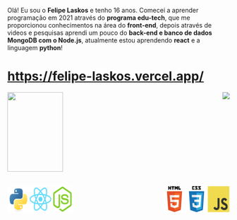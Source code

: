Olá! Eu sou o **Felipe Laskos** e tenho 16 anos. Comecei a aprender programação em 2021 através do **programa edu-tech**, que me proporcionou conhecimentos na área do **front-end**, depois através de videos e pesquisas aprendi um pouco do **back-end e banco de dados MongoDB com o Node.js**, atualmente estou aprendendo **react** e a linguagem **python**!
  ##
  
  # https://felipe-laskos.vercel.app/

  
<div>
  <img height="180em" width="50%" src="https://github-readme-stats.vercel.app/api?username=Felipe-Laskos&show_icons=true&theme=prussian&include_all_commits=true&count_private=true"/>
  <img height="180em" src="https://github-readme-stats.vercel.app/api/top-langs/?username=Felipe-Laskos&langs_count=7&theme=prussian" align="right"/>
</div>

  ##

<div>
      <img src="https://github.com/devicons/devicon/blob/master/icons/python/python-original.svg" height="60" width="50" align="left"/>
      <img src="https://github.com/devicons/devicon/blob/master/icons/react/react-original.svg" height="60" width="50" align="left"/>
      <img src="https://github.com/devicons/devicon/blob/master/icons/nodejs/nodejs-original.svg" height="60" width="50" align="left"/>
      <img src="https://github.com/devicons/devicon/blob/master/icons/javascript/javascript-original.svg" height="60" width="50" align="right"/>
      <img src="https://github.com/devicons/devicon/blob/master/icons/css3/css3-original-wordmark.svg" height="60" width="50" align="right"/>
      <img src="https://github.com/devicons/devicon/blob/master/icons/html5/html5-original-wordmark.svg" height="60" width="50" align="right"/>
</div>
